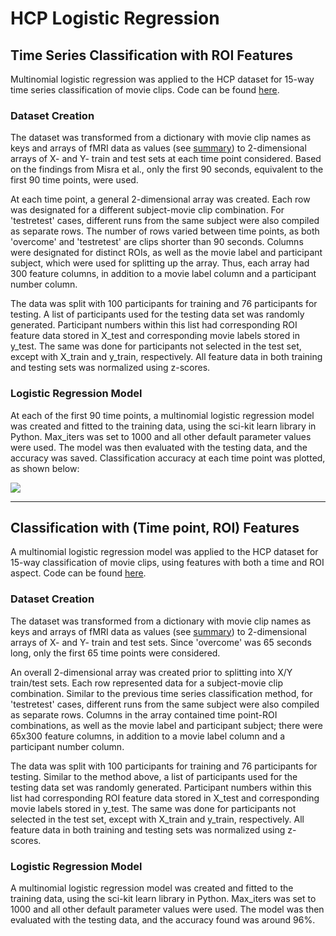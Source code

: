# HCP Logistic Regression
## Time Series Classification with ROI Features
Multinomial logistic regression was applied to the HCP dataset for 15-way time series classification of movie clips. Code can be found [here](hcp_logreg_indivtime.ipynb).

### Dataset Creation
The dataset was transformed from a dictionary with movie clip names as keys and arrays of fMRI data as values (see [summary](hcp_summary.md)) to 2-dimensional arrays of X- and Y- train and test sets at each time point considered. Based on the findings from Misra et al., only the first 90 seconds, equivalent to the first 90 time points, were used. 

At each time point, a general 2-dimensional array was created. Each row was designated for a different subject-movie clip combination. For 'testretest' cases, different runs from the same subject were also compiled as separate rows. The number of rows varied between time points, as both 'overcome' and 'testretest' are clips shorter than 90 seconds. Columns were designated for distinct ROIs, as well as the movie label and participant subject, which were used for splitting up the array. Thus, each array had 300 feature columns, in addition to a movie label column and a participant number column.

The data was split with 100 participants for training and 76 participants for testing. A list of participants used for the testing data set was randomly generated. Participant numbers within this list had corresponding ROI feature data stored in X_test and corresponding movie labels stored in y_test. The same was done for participants not selected in the test set, except with X_train and y_train, respectively. All feature data in both training and testing sets was normalized using z-scores.

### Logistic Regression Model
At each of the first 90 time points, a multinomial logistic regression model was created and fitted to the training data, using the sci-kit learn library in Python. Max_iters was set to 1000 and all other default parameter values were used. The model was then evaluated with the testing data, and the accuracy was saved. Classification accuracy at each time point was plotted, as shown below:

![](../_build/jupyter_execute/hcp_data/hcp_logreg_indivtime_6_0.png)


---


## Classification with (Time point, ROI) Features
A multinomial logistic regression model was applied to the HCP dataset for 15-way classification of movie clips, using features with both a time and ROI aspect. Code can be found [here](hcp_logreg_timefeature.ipynb).

### Dataset Creation
The dataset was transformed from a dictionary with movie clip names as keys and arrays of fMRI data as values (see [summary](hcp_summary.md)) to 2-dimensional arrays of X- and Y- train and test sets. Since 'overcome' was 65 seconds long, only the first 65 time points were considered.

An overall 2-dimensional array was created prior to splitting into X/Y train/test sets. Each row represented data for a subject-movie clip combination. Similar to the previous time series classification method, for 'testretest' cases, different runs from the same subject were also compiled as separate rows. Columns in the array contained time point-ROI combinations, as well as the movie label and participant subject; there were 65x300 feature columns, in addition to a movie label column and a participant number column.

The data was split with 100 participants for training and 76 participants for testing. Similar to the method above, a list of participants used for the testing data set was randomly generated. Participant numbers within this list had corresponding ROI feature data stored in X_test and corresponding movie labels stored in y_test. The same was done for participants not selected in the test set, except with X_train and y_train, respectively. All feature data in both training and testing sets was normalized using z-scores.

### Logistic Regression Model
A multinomial logistic regression model was created and fitted to the training data, using the sci-kit learn library in Python. Max_iters was set to 1000 and all other default parameter values were used. The model was then evaluated with the testing data, and the accuracy found was around 96%.